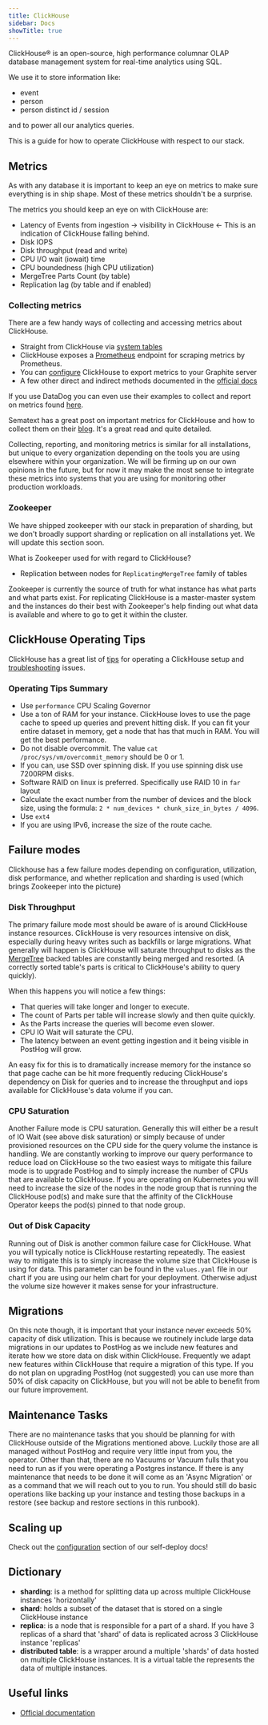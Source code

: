 ```yaml
---
title: ClickHouse
sidebar: Docs
showTitle: true
---
```


ClickHouse® is an open-source, high performance columnar OLAP database management system for real-time analytics using SQL.

We use it to store information like:
- event
- person
- person distinct id / session

and to power all our analytics queries.

This is a guide for how to operate ClickHouse with respect to our stack.

## Metrics

As with any database it is important to keep an eye on metrics to make sure everything is in ship shape. Most of these metrics shouldn't be a surprise.

The metrics you should keep an eye on with ClickHouse are:
- Latency of Events from ingestion -> visibility in ClickHouse <- This is an indication of ClickHouse falling behind.
- Disk IOPS
- Disk throughput (read and write)
- CPU I/O wait (iowait) time
- CPU boundedness (high CPU utilization)
- MergeTree Parts Count (by table)
- Replication lag (by table and if enabled)

### Collecting metrics

There are a few handy ways of collecting and accessing metrics about ClickHouse.

- Straight from ClickHouse via [system tables](https://clickhouse.com/docs/en/operations/system-tables/)
- ClickHouse exposes a [Prometheus](https://clickhouse.com/docs/en/operations/server-configuration-parameters/settings/#server_configuration_parameters-prometheus) endpoint for scraping metrics by Prometheus.
- You can [configure](https://clickhouse.com/docs/en/operations/server-configuration-parameters/settings/#server_configuration_parameters-graphite) ClickHouse to export metrics to your Graphite server
- A few other direct and indirect methods documented in the [official docs](https://clickhouse.com/docs/en/operations/monitoring/)

If you use DataDog you can even use their examples to collect and report on metrics found [here](https://www.datadoghq.com/blog/monitor-clickhouse/).

Sematext has a great post on important metrics for ClickHouse and how to collect them on their [blog](https://sematext.com/blog/clickhouse-monitoring-key-metrics/). It's a great read and quite detailed.

Collecting, reporting, and monitoring metrics is similar for all installations, but unique to every organization depending on the tools you are using elsewhere within your organization. We will be firming up on our own opinions in the future, but for now it may make the most sense to integrate these metrics into systems that you are using for monitoring other production workloads.

### Zookeeper

We have shipped zookeeper with our stack in preparation of sharding, but we don't broadly support sharding or replication on all installations yet. We will update this section soon.

What is Zookeeper used for with regard to ClickHouse?
- Replication between nodes for `ReplicatingMergeTree` family of tables

Zookeeper is currently the source of truth for what instance has what parts and what parts exist. For replicating ClickHouse is a master-master system and the instances do their best with Zookeeper's help finding out what data is available and where to go to get it within the cluster.


## ClickHouse Operating Tips

ClickHouse has a great list of [tips](https://clickhouse.com/docs/en/operations/tips) for operating a ClickHouse setup and [troubleshooting](https://clickhouse.com/docs/en/operations/troubleshooting) issues.


### Operating Tips Summary

- Use `performance` CPU Scaling Governor
- Use a ton of RAM for your instance. ClickHouse loves to use the page cache to speed up queries and prevent hitting disk. If you can fit your entire dataset in memory, get a node that has that much in RAM. You will get the best performance.
- Do not disable overcommit. The value `cat /proc/sys/vm/overcommit_memory` should be 0 or 1.
- If you can, use SSD over spinning disk. If you use spinning disk use 7200RPM disks.
- Software RAID on linux is preferred. Specifically use RAID 10 in `far` layout
- Calculate the exact number from the number of devices and the block size, using the formula: `2 * num_devices * chunk_size_in_bytes / 4096`.
- Use `ext4`
- If you are using IPv6, increase the size of the route cache.


## Failure modes

Clickhouse has a few failure modes depending on configuration, utilization, disk performance, and whether replication and sharding is used (which brings Zookeeper into the picture)


### Disk Throughput

The primary failure mode most should be aware of is around ClickHouse instance resources. ClickHouse is very resources intensive on disk, especially during heavy writes such as backfills or large migrations. What generally will happen is ClickHouse will saturate throughput to disks as the [MergeTree](https://clickhouse.com/docs/en/engines/table-engines/mergetree-family/mergetree/) backed tables are constantly being merged and resorted. (A correctly sorted table's parts is critical to ClickHouse's ability to query quickly).

 When this happens you will notice a few things:
 - That queries will take longer and longer to execute. 
 - The count of Parts per table will increase slowly and then quite quickly.
 - As the Parts increase the queries will become even slower.
 - CPU IO Wait will saturate the CPU.
 - The latency between an event getting ingestion and it being visible in PostHog will grow.

An easy fix for this is to dramatically increase memory for the instance so that page cache can be hit more frequently reducing ClickHouse's dependency on Disk for queries and to increase the throughput and iops available for ClickHouse's data volume if you can.

### CPU Saturation

Another Failure mode is CPU saturation. Generally this will either be a result of IO Wait (see above disk saturation) or simply because of under provisioned resources on the CPU side for the query volume the instance is handling. We are constantly working to improve our query performance to reduce load on ClickHouse so the two easiest ways to mitigate this failure mode is to upgrade PostHog and to simply increase the number of CPUs that are available to ClickHouse. If you are operating on Kubernetes you will need to increase the size of the nodes in the node group that is running the ClickHouse pod(s) and make sure that the affinity of the ClickHouse Operator keeps the pod(s) pinned to that node group.

### Out of Disk Capacity

Running out of Disk is another common failure case for ClickHouse. What you will typically notice is ClickHouse restarting repeatedly. The easiest way to mitigate this is to simply increase the volume size that ClickHouse is using for data. This parameter can be found in the `values.yaml` file in our chart if you are using our helm chart for your deployment. Otherwise adjust the volume size however it makes sense for your infrastructure.

## Migrations

On this note though, it is important that your instance never exceeds 50% capacity of disk utilization. This is because we routinely include large data migrations in our updates to PostHog as we include new features and iterate how we store data on disk within ClickHouse. Frequently we adapt new features within ClickHouse that require a migration of this type. If you do not plan on upgrading PostHog (not suggested) you can use more than 50% of disk capacity on ClickHouse, but you will not be able to benefit from our future improvement.


## Maintenance Tasks

There are no maintenance tasks that you should be planning for with ClickHouse outside of the Migrations mentioned above. Luckily those are all managed without PostHog and require very little input from you, the operator. Other than that, there are no Vacuums or Vacuum fulls that you need to run as if you were operating a Postgres instance. If there is any maintenance that needs to be done it will come as an 'Async Migration' or as a command that we will reach out to you to run. You should still do basic operations like backing up your instance and testing those backups in a restore (see backup and restore sections in this runbook).

## Scaling up
Check out the [configuration](/docs/self-host/deploy/configuration#scaling-up) section of our self-deploy docs!

## Dictionary
* **sharding**: is a method for splitting data up across multiple ClickHouse instances 'horizontally' 
* **shard**: holds a subset of the dataset that is stored on a single ClickHouse instance
* **replica**: is a node that is responsible for a part of a shard. If you have 3 replicas of a shard that 'shard' of data is replicated across 3 ClickHouse instance 'replicas'
* **distributed table**: is a wrapper around a multiple 'shards' of data hosted on multiple ClickHouse instances. It is a virtual table the represents the data of multiple instances. 

## Useful links
- [Official documentation](https://clickhouse.tech/docs/en/)
